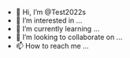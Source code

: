 - 👋 Hi, I’m @Test2022s
- 👀 I’m interested in ...
- 🌱 I’m currently learning ...
- 💞️ I’m looking to collaborate on ...
- 📫 How to reach me ...

<!---
Test2022s/Test2022s is a ✨ special ✨ repository because its `README.md` (this file) appears on your GitHub profile.
You can click the Preview link to take a look at your changes.
--->
